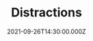 ---
video:
  type: vimeo
  id: 616134258
speaker:
  permalink: bart-wilkins
  name: Bart Wilkins
title: Distractions
image: https://i.imgur.com/TpvCn3C.png
date: 2021-09-26T14:30:00.000Z
series: "derailed"
---